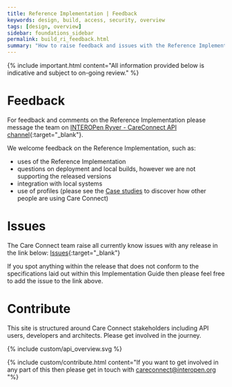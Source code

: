 ```yaml
---
title: Reference Implementation | Feedback
keywords: design, build, access, security, overview
tags: [design, overview]
sidebar: foundations_sidebar
permalink: build_ri_feedback.html
summary: "How to raise feedback and issues with the Reference Implementation?"
---
```


{% include important.html content="All information provided below is indicative and subject to on-going review." %}


# Feedback #

For feedback and comments on the Reference Implementation please message the team on [INTEROPen Ryver - CareConnect API channel](https://interopen.ryver.com/index.html#forums/1093815/chat){:target="_blank"}. 

We welcome feedback on the Reference Implementation, such as:
- uses of the Reference Implementation
- questions on deployment and local builds, however we are not supporting the released versions
- integration with local systems
- use of profiles (please see the [Case studies](engage.html) to discover how other people are using Care Connect)

# Issues #

The Care Connect team raise all currently know issues with any release in the link below:
[Issues](https://github.com/nhsconnect/careconnect-reference-implementation/issues){:target="_blank"}

If you spot anything within the release that does not conform to the specifications laid out within this Implementation Guide then please feel free to add the issue to the link above.

# Contribute #

This site is structured around Care Connect stakeholders including API users, developers and architects. Please get involved in the journey.

{% include custom/api_overview.svg %}

{% include custom/contribute.html content="If you want to get involved in any part of this then please get in touch with careconnect@interopen.org "%}
